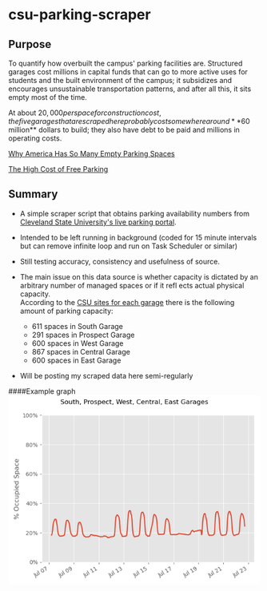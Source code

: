 # csu-parking-scraper
## Purpose

To quantify how overbuilt the campus' parking facilities are. Structured garages cost millions in capital
funds that can go to more active uses for students and the built environment of the campus;
it subsidizes and encourages unsustainable transportation patterns, and after all this, it sits empty most of the time.

At about $20,000 per space for construction cost, the five garages that are scraped here probably cost
somewhere around **$60 million** dollars to build; they also have debt to be paid and millions in operating costs.


[Why America Has So Many Empty Parking Spaces](https://www.mentalfloss.com/article/503014/why-america-has-so-many-empty-parking-spaces)

[The High Cost of Free Parking](https://www.youtube.com/watch?v=Akm7ik-H_7U&feature=emb_title)

## Summary 
* A simple scraper script that obtains parking availability numbers from 
[Cleveland State University's live parking portal](http://parkingspaces.csuohio.edu/).

* Intended to be left running in background (coded for 15 minute intervals but can remove infinite loop and run on Task Scheduler or similar)

* Still testing accuracy, consistency and usefulness of source.
    
* The main issue on this data source is whether capacity is dictated by an arbitrary number of managed spaces or if it refl
  ects actual physical capacity.  
  According to the [CSU sites for each garage](https://www.csuohio.edu/parking/west-garage) there is the following
  amount of parking capacity:
  * 611 spaces in South Garage
  * 291 spaces in Prospect Garage
  * 600 spaces in West Garage
  * 867 spaces in Central Garage
  * 600 spaces in East Garage

* Will be posting my scraped data here semi-regularly

####Example graph
![Example graph](example/ex1.png?raw=true)



